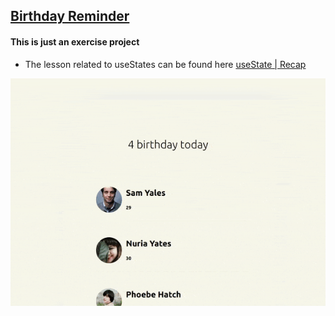 ## [Birthday Reminder](https://youtu.be/a_7Z7C_JCyo)

#### This is just an exercise project

- The lesson related to useStates can be found here [useState | Recap](https://github.com/nadiamariduena/react-recap-2022/tree/5-useState-counter)

[<img src="./src/img/useState-exercises.gif"/>]()
